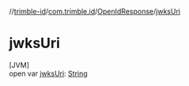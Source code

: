 //[trimble-id](../../../index.md)/[com.trimble.id](../index.md)/[OpenIdResponse](index.md)/[jwksUri](jwks-uri.md)

# jwksUri

[JVM]\
open var [jwksUri](jwks-uri.md): [String](https://docs.oracle.com/javase/8/docs/api/java/lang/String.html)
